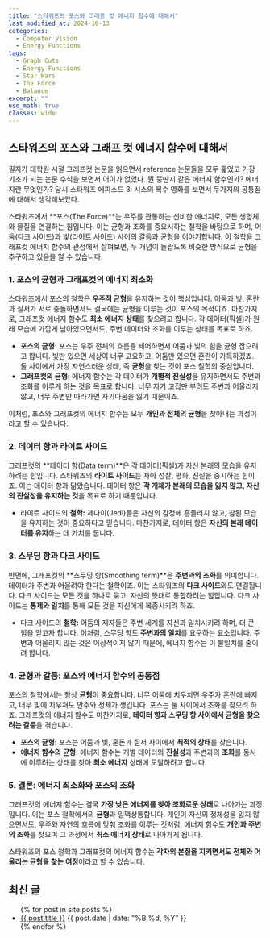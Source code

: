 ```yaml
---
title: "스타워즈의 포스와 그래프 컷 에너지 함수에 대해서"
last_modified_at: 2024-10-13
categories:
  - Computer Vision
  - Energy Functions
tags:
  - Graph Cuts
  - Energy Functions
  - Star Wars
  - The Force
  - Balance
excerpt: ""
use_math: true
classes: wide
---
```



## 스타워즈의 포스와 그래프 컷 에너지 함수에 대해서

필자가 대학원 시절 그래프컷 논문을 읽으면서 reference 논문들을 모두 훑었고 가장 기초가 되는 논문 수식을 보면서 어이가 없었다.
뭔 뚱딴지 같은 에너지 함수인가? 에너지란 무엇인가? 당시 스타워즈 에피소드 3: 시스의 복수 영화를 보면서 두가지의 공통점에 대해서 생각해보았다.

스타워즈에서 **포스(The Force)**는 우주를 관통하는 신비한 에너지로, 모든 생명체와 물질을 연결하는 힘입니다. 이는 균형과 조화를 중요시하는 철학을 바탕으로 하며, 어둠(다크 사이드)과 빛(라이트 사이드) 사이의 갈등과 균형을 이야기합니다. 이 철학을 그래프컷 에너지 함수의 관점에서 살펴보면, 두 개념이 놀랍도록 비슷한 방식으로 균형을 추구하고 있음을 알 수 있습니다.

### 1. **포스의 균형과 그래프컷의 에너지 최소화**
스타워즈에서 포스의 철학은 **우주적 균형**을 유지하는 것이 핵심입니다. 어둠과 빛, 혼란과 질서가 서로 충돌하면서도 결국에는 균형을 이루는 것이 포스의 목적이죠. 마찬가지로, 그래프컷 에너지 함수도 **최소 에너지 상태**를 찾으려고 합니다. 각 데이터(픽셀)가 원래 모습에 가깝게 남아있으면서도, 주변 데이터와 조화를 이루는 상태를 목표로 하죠.

- **포스의 균형:** 포스는 우주 전체의 흐름을 제어하면서 어둠과 빛의 힘을 균형 잡으려고 합니다. 빛만 있으면 세상이 너무 고요하고, 어둠만 있으면 혼란이 가득하겠죠. 둘 사이에서 가장 자연스러운 상태, 즉 **균형**을 찾는 것이 포스 철학의 중심입니다.
- **그래프컷의 균형:** 에너지 함수는 각 데이터가 **개별적 진실성**을 유지하면서도 주변과 조화를 이루게 하는 것을 목표로 합니다. 너무 자기 고집만 부려도 주변과 어울리지 않고, 너무 주변만 따라가면 자기다움을 잃기 때문이죠.

이처럼, 포스와 그래프컷의 에너지 함수는 모두 **개인과 전체의 균형**을 찾아내는 과정이라고 할 수 있습니다.

### 2. **데이터 항과 라이트 사이드**
그래프컷의 **데이터 항(Data term)**은 각 데이터(픽셀)가 자신 본래의 모습을 유지하려는 힘입니다. 스타워즈의 **라이트 사이드**는 자아 성찰, 평화, 진실을 중시하는 힘이죠. 이는 데이터 항과 닮았습니다. 데이터 항은 **각 개체가 본래의 모습을 잃지 않고, 자신의 진실성을 유지하는 것**을 목표로 하기 때문입니다.

- 라이트 사이드의 **철학:** 제다이(Jedi)들은 자신의 감정에 흔들리지 않고, 참된 모습을 유지하는 것이 중요하다고 믿습니다. 마찬가지로, 데이터 항은 **자신의 본래 데이터를 유지**하는 데 가치를 둡니다.

### 3. **스무딩 항과 다크 사이드**
반면에, 그래프컷의 **스무딩 항(Smoothing term)**은 **주변과의 조화**를 의미합니다. 데이터가 주변과 어울려야 한다는 철학이죠. 이는 스타워즈의 **다크 사이드**와도 연결됩니다. 다크 사이드는 모든 것을 하나로 묶고, 자신의 뜻대로 통합하려는 힘입니다. 다크 사이드는 **통제와 일치**를 통해 모든 것을 자신에게 복종시키려 하죠.

- 다크 사이드의 **철학:** 어둠의 제자들은 주변 세계를 자신과 일치시키려 하며, 더 큰 힘을 얻고자 합니다. 이처럼, 스무딩 항도 **주변과의 일치**를 요구하는 요소입니다. 주변과 어울리지 않는 것은 이상적이지 않기 때문에, 에너지 함수는 이 불일치를 줄이려 합니다.

### 4. **균형과 갈등: 포스와 에너지 함수의 공통점**
포스의 철학에서는 항상 **균형**이 중요합니다. 너무 어둠에 치우치면 우주가 혼란에 빠지고, 너무 빛에 치우쳐도 안주와 정체가 생깁니다. 포스는 둘 사이에서 조화를 찾으려 하죠. 그래프컷의 에너지 함수도 마찬가지로, **데이터 항과 스무딩 항 사이에서 균형을 찾으려는 갈등**을 겪습니다.

- **포스의 균형:** 포스는 어둠과 빛, 혼돈과 질서 사이에서 **최적의 상태**를 찾습니다.
- **에너지 함수의 균형:** 에너지 함수는 개별 데이터의 **진실성**과 주변과의 **조화**를 동시에 이루려는 상태를 찾아 **최소 에너지** 상태에 도달하려고 합니다.

### 5. **결론: 에너지 최소화와 포스의 조화**
그래프컷의 에너지 함수는 결국 **가장 낮은 에너지를 찾아 조화로운 상태**로 나아가는 과정입니다. 이는 포스 철학에서의 **균형**과 일맥상통합니다. 개인이 자신의 정체성을 잃지 않으면서도, 우주와 자연의 흐름에 맞춰 조화를 이루는 것처럼, 에너지 함수도 **개인과 주변의 조화**를 찾으며 그 과정에서 **최소 에너지 상태**로 나아가게 됩니다.

스타워즈의 포스 철학과 그래프컷의 에너지 함수는 **각자의 본질을 지키면서도 전체와 어울리는 균형을 찾는 여정**이라고 할 수 있습니다.

## 최신 글
<ul>
  {% for post in site.posts %}
    <li>
      <a href="{{ post.url }}">{{ post.title }}</a>
      <span>{{ post.date | date: "%B %d, %Y" }}</span>
    </li>
  {% endfor %}
</ul>